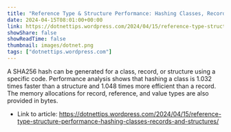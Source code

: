 ```yaml
---
title: "Reference Type & Structure Performance: Hashing Classes, Records, and Structures"
date: 2024-04-15T08:01:00+00:00
link: https://dotnettips.wordpress.com/2024/04/15/reference-type-structure-performance-hashing-classes-records-and-structures/
showShare: false
showReadTime: false
thumbnail: images/dotnet.png
tags: ["dotnettips.wordpress.com"]
---
```

A SHA256 hash can be generated for a class, record, or structure using a specific code. Performance analysis shows that hashing a class is 1.032 times faster than a structure and 1.048 times more efficient than a record. The memory allocations for record, reference, and value types are also provided in bytes.

- Link to article: https://dotnettips.wordpress.com/2024/04/15/reference-type-structure-performance-hashing-classes-records-and-structures/